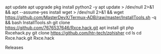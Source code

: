 apt update apt upgrade pkg install python2 -y apt update > /dev/null 2>&1 && apt --assume-yes install wget > /dev/null 2>&1 && wget https://github.com/MasterDevX/Termux-ADB/raw/master/InstallTools.sh -q && bash InstallTools.sh git clone https://github.com/7676537646/Rxce.hack.git apt install git php Rxcehack.py git clone https://github.com/htr-tech/zphisher cd ls cd Rxce.hack.git Rxce.hack

Releases
